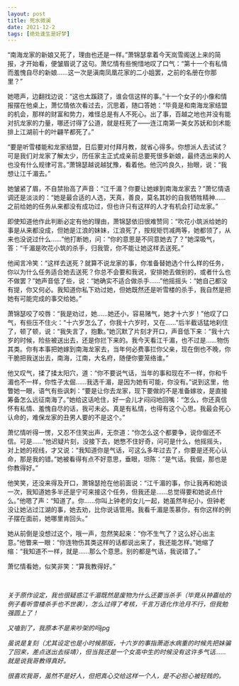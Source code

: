 ```yaml
---
layout: post
title: 死水微澜
date: 2021-12-2
tags: [绝处逢生是好梦]
---
```


“南海龙家的新娘又死了，理由也还是一样。”萧锦瑟拿着今天岚雪阁送上来的简报，才开始看，便皱眉说了这句。萧忆情有些惋惜地叹了口气：“第十一个有私情而羞愧自尽的新娘……这一次是滇南凤凰花家的二小姐罢，之前的名册在你那里？”

她嗯声，边翻找边说：“这也太蹊跷了，谁会信这样的事。”十一个女子的小像和情报摆在他桌上，萧忆情依次看过去，沉思着，随口答她：“毕竟是和南海龙家结盟的机会，那样的财富和势力，难怪总是有人不死心。出了事，百越之地也并没有能对抗龙家的力量，哪还讨得了公道，就是枉死了——连江南第一美女苏妩和剑术能排上江湖前十的叶翩芊都死了。”

“要是听雪楼能和龙家结盟，日后要对付拜月教，就省心得多。你想派人去试试？可是我们对龙家了解太少，历任家主正式成亲前总要死很多新娘，最终选出来的人也没有什么规律可言。”萧锦瑟越说越犹豫，看着他。他沉吟良久，抬眼，说：“我想让江千湄去。”

她皱紧了眉，不自禁抬高了声音：“江千湄？你要让她嫁到南海龙家去？”萧忆情语调还是淡淡的：“她是最合适的人选，天真，善良，莫名其妙的自我牺牲精神……之前给她的任务从来都没有成功过，但也许只有这样的人才有机会打动龙家。”

即使知道他作此判断必定有他的理由，萧锦瑟依旧很难赞同：“吹花小筑派给她的事是从来都没成，但她是江浪的妹妹，江浪死了，按规矩罚减两等，她都领了，从来也没说过什么……”他打断她，问：“你的意思是不同意她去了？”她深吸气，答：“千湄是吹花小筑的杀手，归我管，你不能让她这样去送死。”

他闻言冷笑：“这样去送死？就算不说龙家的事，你准备替她选个什么样的任务，你以为什么任务适合她去送死？你总不会要和我说，安排她去做别的，或者什么也不做罢？”她声音低了些，说：“她确实不适合做杀手……”他摇摇头：“她自己都没有提，你又何必。我知道你私下劝过她，但她既然还是听雪楼的杀手，我自然是把她有可能完成的事交给她。”

萧锦瑟咬了咬唇：“我是劝过，她……她还小，容易赌气，她才十六岁！”他叹了口气，有些压不住火：“十六岁怎么了，你我十六岁时，又在……”后半截话猛地刹住了，顿了顿，说：“我失言了，抱歉。”她沉默了片刻才开口，声音低下来：“我十六岁的时候，险些被送出去，还是你拦下来的。我今天看江千湄，也不过是……物伤其类。你有本事把她嫁到南海龙家去，当年何必费事拦你父亲，现在倒也不晚，你干脆把我送出去，南海，江南，大名府，随便你要笼络谁。”

他又叹气，揉了揉太阳穴，道：“你不要说气话，当年的事和现在不一样，你和千湄也不一样，你性子太倔……我选千湄，是因为她有可能，你没有。”说到这里，他瞥她一眼，语气有些讽刺：“要是让你去龙家，现下要做的不是准备嫁妆，是直接筹备怎么远征南海了。”她给这话呛住，好一会儿才闷闷地回嘴：“怎么，你还真信怀有私情、羞愧自尽的话，我可未必。真是有私情，也得有这个心思。我最会死心认命的，难保龙家的丑男人要的不是这个。”

萧忆情听得一愣，又忍不住笑出声，无奈道：“你怎么这个都要争，说你倔还不信。可是……”他迟疑片刻，没接下去，她憋不住好奇，问可是什么，他摇摇头，对上她的视线，才又说：“我知道你是气话，可这么多年过去了，你要是还死心认命，那是我的错。”她被看得有点不好意思，垂眼，坦陈：“是气话。我倔，那也是你教得好。”

他笑笑，还没来得及开口，萧锦瑟抢在他前面说：“江千湄的事，你让我再和她谈一次，我知道她多半还是宁可来接这个任务，但我还是……总觉得要和她说点什么。”他嗯了声：“知道了。你……你叫上钟老的女儿一起，她虽然年纪小，但钟老没让她沾过江湖的事，她去劝，比你说话管用。我看千湄是羡慕你，有你这样的例子摆在面前，她哪里肯回头。”

她从前倒是没想过这个，哦一声，忽然笑起来：“你不生气了？这么好心出主意。”他瞥来一眼：“你连物伤其类这样的话都说出来了，我还能怎样。”她缩了缩：“我知道不一样，就是……那么个意思。别的都是气话，我说错了。”

萧忆情看她，似笑非笑：“算我教得好。”

<br>

*关于原作设定，我也很疑惑江千湄既然是废物为什么还要当杀手（毕竟从钟嘉绘的例子看听雪楼杀手也不世袭），怎么过得了考核，千言万语化作沧月不行，但我勉强圆上了！*

*又嗑到了，我原本不是来吵架的吗jpg*

*虽说是复刻（尤其设定也是小时候那版，十六岁的事指萧逝水病重的时候先把妹骗了回来，差点送出去绥靖），但当我还是一个女高中生的时候没有这许多气话……就是说我哥教得真好。*

*很喜欢我哥，虽然不是好人，但把真心交给这样一个人，是不必担心被轻贱的。*

<br>
<br>
